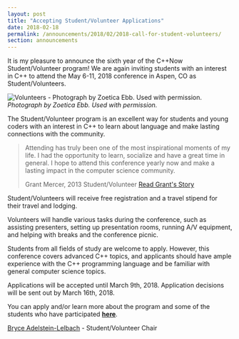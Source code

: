 ```yaml
---
layout: post
title: "Accepting Student/Volunteer Applications"
date: 2018-02-18
permalink: /announcements/2018/02/2018-call-for-student-volunteers/
section: announcements
---
```


It is my pleasure to announce the sixth year of the C++Now Student/Volunteer program! We are again inviting students with an interest in C++ to attend the May 6-11, 2018 conference in Aspen, CO as Student/Volunteers.

![Volunteers - Photograph by Zoetica Ebb. Used with permission.](/assets/img/posts/2018/volunteers.jpeg "Volunteers - Photograph by Zoetica Ebb. Used with permission.")
<br>
*Photograph by Zoetica Ebb. Used with permission.*



<!--break-->

The Student/Volunteer program is an excellent way for students and young coders with an interest in C++ to learn about language and make lasting connections with the community.

<blockquote class="quoteBox">
    <span class="quoteBoxImage" style="background-image: url(/assets/img/volunteers/grant_mercer.jpg);"></span>
    <p class="quoteBoxText">
        Attending has truly been one of the most inspirational moments of my life. I had the opportunity to learn, socialize and have a great time in general. I hope to attend this conference yearly now and make a lasting impact in the computer science community.
    </p>
    <span class="quoteBoxCredentials">Grant Mercer, 2013 Student/Volunteer</span>
    <a href="/about/volunteer_program/grant_mercers_volunteer_story/" class="quoteBoxRightLink">Read Grant's Story</a>
</blockquote>

Student/Volunteers will receive free registration and a travel stipend for their travel and lodging.

Volunteers will handle various tasks during the conference, such as assisting presenters, setting up presentation rooms, running A/V equipment, and helping with breaks and the conference picnic.

Students from all fields of study are welcome to apply. However, this conference covers advanced C++ topics, and applicants should have ample experience with the C++ programming language and be familiar with general computer science topics.

Applications will be accepted until March 9th, 2018. Application decisions will be sent out by March 16th, 2018.

You can apply and/or learn more about the program and some of the students who have participated **[here](/about/volunteer_program/)**.

[Bryce Adelstein-Lelbach](mailto:bryce@cppnow.org) - Student/Volunteer Chair
